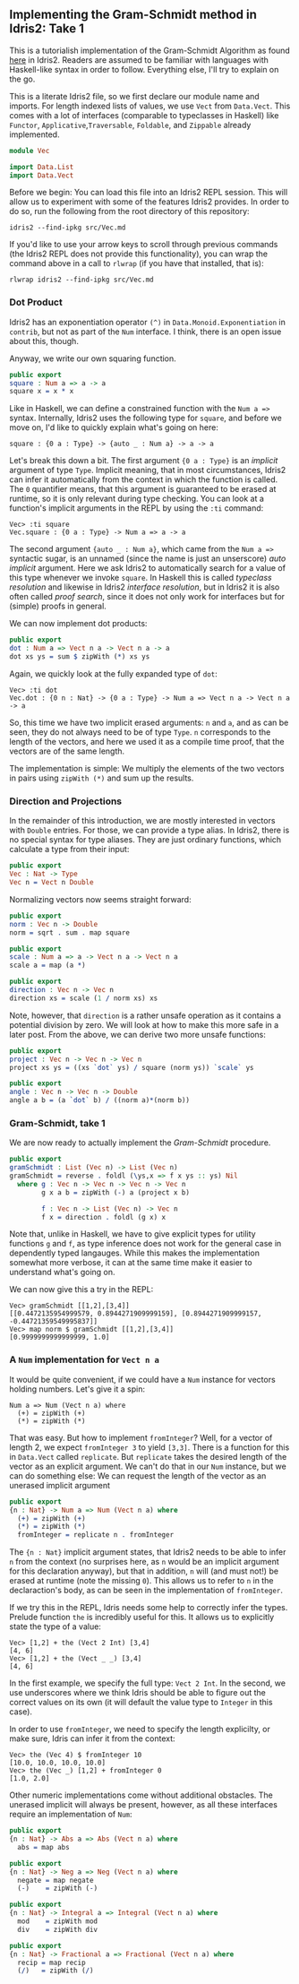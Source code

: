 ## Implementing the Gram-Schmidt method in Idris2: Take 1
This is a tutorialish implementation of the Gram-Schmidt Algorithm
as found [here](https://github.com/fog-hs/gram-shmidt)
in Idris2. Readers are assumed to be familiar with
languages with Haskell-like syntax in order to follow.
Everything else, I'll try to explain on the go.

This is a literate Idris2 file, so we first declare our
module name and imports. For length indexed lists of values,
we use `Vect` from `Data.Vect`. This comes with a lot of
interfaces (comparable to typeclasses in Haskell) like `Functor`,
`Applicative`,`Traversable`, `Foldable`, and `Zippable` already
implemented.

```idris
module Vec

import Data.List
import Data.Vect
```

Before we begin: You can load this file into an Idris2
REPL session. This will allow us to experiment with some of the
features Idris2 provides. In order to do so, run the following
from the root directory of this repository:

```
idris2 --find-ipkg src/Vec.md
```

If you'd like to use your arrow keys to scroll through previous
commands (the Idris2 REPL does not provide this functionality),
you can wrap the command above in a call to `rlwrap` (if you
have that installed, that is):

```
rlwrap idris2 --find-ipkg src/Vec.md
```

### Dot Product
Idris2 has an exponentiation operator `(^)` in `Data.Monoid.Exponentiation`
in `contrib`, but not as part of the `Num` interface. I think, there
is an open issue about this, though.

Anyway, we write our own squaring function.

```idris
public export
square : Num a => a -> a
square x = x * x
```

Like in Haskell, we can define a constrained function with
the `Num a =>` syntax. Internally, Idris2 uses the following
type for `square`, and before we move on, I'd like to quickly
explain what's going on here:

```
square : {0 a : Type} -> {auto _ : Num a} -> a -> a
```

Let's break this down a bit. The first argument `{0 a : Type}`
is an *implicit* argument of type `Type`. Implicit meaning,
that in most circumstances, Idris2 can infer it automatically
from the context in which the function is called. The `0`
quantifier means, that this argument is guaranteed to be erased at runtime,
so it is only relevant during type checking.
You can look at a function's implicit arguments in the
REPL by using the `:ti` command:

```
Vec> :ti square
Vec.square : {0 a : Type} -> Num a => a -> a
```

The second argument `{auto _ : Num a}`, which came from the `Num a =>`
syntactic sugar, is an unnamed (since the name is just an unserscore)
*auto implicit* argument. Here we ask Idris2 to automatically search
for a value of this type whenever we invoke `square`. In Haskell
this is called *typeclass resolution* and likewise in Idris2 *interface resolution*,
but in Idris2 it is also often called *proof search*, since it
does not only work for interfaces but for (simple) proofs in general.

We can now implement dot products:

```idris
public export
dot : Num a => Vect n a -> Vect n a -> a
dot xs ys = sum $ zipWith (*) xs ys
```

Again, we quickly look at the fully expanded type of `dot`:

```
Vec> :ti dot
Vec.dot : {0 n : Nat} -> {0 a : Type} -> Num a => Vect n a -> Vect n a -> a
```

So, this time we have two implicit erased arguments: `n` and `a`, and as can
be seen, they do not always need to be of type `Type`.
`n` corresponds to the length of the vectors, and here we used
it as a compile time proof, that the vectors are of the same length.

The implementation is simple: We multiply the elements of the
two vectors in pairs using `zipWith (*)` and sum up the results.

### Direction and Projections

In the remainder of this introduction, we are mostly
interested in vectors with `Double` entries. For those,
we can provide a type alias. In Idris2, there is no special
syntax for type aliases. They are just ordinary functions,
which calculate a type from their input:

```idris
public export
Vec : Nat -> Type
Vec n = Vect n Double
```

Normalizing vectors now seems straight forward:

```idris
public export
norm : Vec n -> Double
norm = sqrt . sum . map square

public export
scale : Num a => a -> Vect n a -> Vect n a
scale a = map (a *)

public export
direction : Vec n -> Vec n
direction xs = scale (1 / norm xs) xs
```

Note, however, that `direction` is a rather unsafe operation
as it contains a potential division by zero. We will look at
how to make this more safe in a later post.
From the above, we can derive two more unsafe functions:

```idris
public export
project : Vec n -> Vec n -> Vec n 
project xs ys = ((xs `dot` ys) / square (norm ys)) `scale` ys

public export
angle : Vec n -> Vec n -> Double
angle a b = (a `dot` b) / ((norm a)*(norm b))
```

### Gram-Schmidt, take 1

We are now ready to actually implement the *Gram-Schmidt*
procedure.

```idris
public export
gramSchmidt : List (Vec n) -> List (Vec n)
gramSchmidt = reverse . foldl (\ys,x => f x ys :: ys) Nil
  where g : Vec n -> Vec n -> Vec n -> Vec n 
        g x a b = zipWith (-) a (project x b)

        f : Vec n -> List (Vec n) -> Vec n
        f x = direction . foldl (g x) x
```

Note that, unlike in Haskell, we have to give explicit types
for utility functions `g` and `f`, as type inference does
not work for the general case in dependently typed langauges.
While this makes the implementation somewhat more verbose,
it can at the same time make it easier to understand
what's going on.

We can now give this a try in the REPL:

```
Vec> gramSchmidt [[1,2],[3,4]]
[[0.4472135954999579, 0.8944271909999159], [0.8944271909999157, -0.44721359549995837]]
Vec> map norm $ gramSchmidt [[1,2],[3,4]]
[0.9999999999999999, 1.0]
```

### A `Num` implementation for `Vect n a`

It would be quite convenient, if we could have a `Num` instance
for vectors holding numbers. Let's give it a spin:

```
Num a => Num (Vect n a) where
  (+) = zipWith (+)
  (*) = zipWith (*)
```

That was easy. But how to implement `fromInteger`? Well,
for a vector of length 2, we expect `fromInteger 3` to
yield `[3,3]`. There is a function for this in `Data.Vect`
called `replicate`. But `replicate` takes the desired length
of the vector as an explicit argument. We can't do that
in our `Num` instance, but we can do something else: We
can request the length of the vector as an unerased implicit
argument

```idris
public export
{n : Nat} -> Num a => Num (Vect n a) where
  (+) = zipWith (+)
  (*) = zipWith (*)
  fromInteger = replicate n . fromInteger
```

The `{n : Nat}` implicit argument states, that Idris2 needs
to be able to infer `n` from the context (no surprises here,
as `n` would be an implicit argument for this declaration
anyway), but that in addition, `n` will (and must not!) be
erased at runtime (note the missing `0`). This allows us to
refer to `n` in the declaraction's body, as can be
seen in the implementation of `fromInteger`.

If we try this in the REPL, Idris needs some help to correctly
infer the types. Prelude function `the` is incredibly useful
for this. It allows us to explicitly state the type of a value:

```
Vec> [1,2] + the (Vect 2 Int) [3,4]
[4, 6]
Vec> [1,2] + the (Vect _ _) [3,4]
[4, 6]
```

In the first example, we specify the full type: `Vect 2 Int`. In the
second, we use underscores where we think Idris should be able
to figure out the correct values on its own (it will default
the value type to `Integer` in this case).

In order to use `fromInteger`, we need to specify the length explicilty,
or make sure, Idris can infer it from the context:

```
Vec> the (Vec 4) $ fromInteger 10
[10.0, 10.0, 10.0, 10.0]
Vec> the (Vec _) [1,2] + fromInteger 0
[1.0, 2.0]
```

Other numeric implementations come without additional obstacles.
The unerased implicit will always be present, however, as all
these interfaces require an implementation of `Num`:

```idris
public export
{n : Nat} -> Abs a => Abs (Vect n a) where
  abs = map abs

public export
{n : Nat} -> Neg a => Neg (Vect n a) where
  negate = map negate
  (-)    = zipWith (-)

public export
{n : Nat} -> Integral a => Integral (Vect n a) where
  mod    = zipWith mod
  div    = zipWith div

public export
{n : Nat} -> Fractional a => Fractional (Vect n a) where
  recip = map recip
  (/)   = zipWith (/)
```
